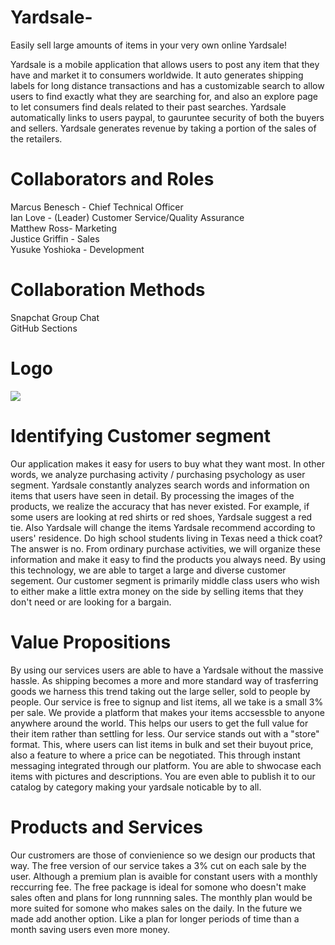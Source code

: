 # Yardsale-
Easily sell large amounts of items in your very own online Yardsale!

Yardsale is a mobile application that allows users to post any item that they have and market it to consumers worldwide. It auto generates shipping labels for long distance transactions and has a customizable search to allow users to find exactly what they are searching for, and also an explore page to let consumers find deals related to their past searches. Yardsale automatically links to users paypal, to gauruntee security of both the buyers and sellers. Yardsale generates revenue by taking a portion of the sales of the retailers. 

# Collaborators and Roles
Marcus Benesch -  Chief Technical Officer <br />
Ian Love - (Leader) Customer Service/Quality Assurance  <br />
Matthew Ross- Marketing  <br />
Justice Griffin - Sales  <br />
Yusuke Yoshioka - Development 

# Collaboration Methods
Snapchat Group Chat <br />
GitHub Sections

# Logo
<img src="https://i.imgur.com/ZebooGl.png">

# Identifying Customer segment
Our application makes it easy for users to buy what they want most. In other words, we analyze purchasing activity / purchasing psychology as user segment.
Yardsale constantly analyzes search words and information on items that users have seen in detail. By processing the images of the products, we realize the accuracy that has never existed.
For example, if some users are looking at red shirts or red shoes, Yardsale suggest a red tie. Also Yardsale will change the items Yardsale recommend according to users' residence. Do high school students living in Texas need a thick coat? The answer is no.
From ordinary purchase activities, we will organize these information and make it easy to find the products you always need.
By using this technology, we are able to target a large and diverse customer segement. Our customer segment is primarily middle class users who wish to either make a little extra money on the side by selling items that they don't need or are looking for a bargain.

# Value Propositions
By using our services users are able to have a Yardsale without the massive hassle. As shipping becomes a more and more standard way of trasferring goods we harness this trend taking out the large seller, sold to people by people. Our service is free to signup and list items, all we take is a small 3% per sale. We provide a platform that makes your items accsessble to anyone anywhere around the world. This helps our users to get the full value for their item rather than settling for less. Our service stands out with a "store" format. This, where users can list items in bulk and set their buyout price, also a feature to where a price can be negotiated. This through instant messaging integrated through our platform. You are able to shwocase each items with pictures and descriptions. You are even able to publish it to our catalog by category making your yardsale noticable by to all.

# Products and Services
Our custromers are those of convienience so we design our products that way. The free version of our service takes a 3% cut on each sale by the user. Although a premium plan is avaible for constant users with a monthly reccurring fee. The free package is ideal for somone who doesn't make sales often and plans for long runnning sales. The monthly plan would be more suited for somone who makes sales on the daily. In the future we made add another option. Like a plan for longer periods of time than a month saving users even more money.
